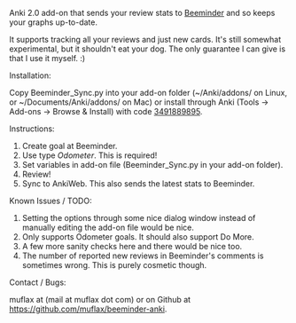 Anki 2.0 add-on that sends your review stats to [Beeminder](beeminder.com) and so keeps your graphs up-to-date.

It supports tracking all your reviews and just new cards. It's still somewhat experimental, but it shouldn't eat your dog. The only guarantee I can give is that I use it myself. :)

Installation:

Copy Beeminder_Sync.py into your add-on folder (~/Anki/addons/ on Linux, or ~/Documents/Anki/addons/ on Mac) or install through Anki (Tools -> Add-ons -> Browse & Install) with code [3491889895](https://ankiweb.net/shared/info/3491889895).

Instructions:

1. Create goal at Beeminder.
2. Use type *Odometer*. This is required!
3. Set variables in add-on file (Beeminder_Sync.py in your add-on folder).
4. Review!
5. Sync to AnkiWeb. This also sends the latest stats to Beeminder.

Known Issues / TODO:

1. Setting the options through some nice dialog window instead of manually editing the add-on file would be nice.
2. Only supports Odometer goals. It should also support Do More.
3. A few more sanity checks here and there would be nice too.
4. The number of reported new reviews in Beeminder's comments is sometimes wrong. This is purely cosmetic though.

Contact / Bugs:

muflax at (mail at muflax dot com) or on Github at <https://github.com/muflax/beeminder-anki>.
